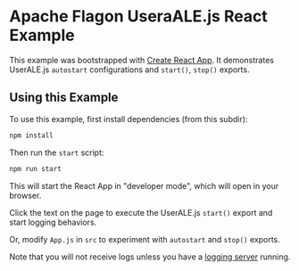 # Apache Flagon UseraALE.js React Example

This example was bootstrapped with [Create React App](https://github.com/facebook/create-react-app). It demonstrates UserALE.js `autostart` configurations and `start()`, `stop()` exports.

## Using this Example

To use this example, first install dependencies (from this subdir):

```Javascript
npm install
```

Then run the `start` script:

```Javascript
npm run start
```

This will start the React App in "developer mode", which will open in your browser.

Click the text on the page to execute the UserALE.js `start()` export and start logging behaviors.

Or, modify `App.js` in `src` to experiment with `autostart` and `stop()` exports.

Note that you will not receive logs unless you have a [logging server](https://github.com/apache/incubator-flagon-useralejs/tree/master/example#capturing-logs-using-the-logging-server) running. 
